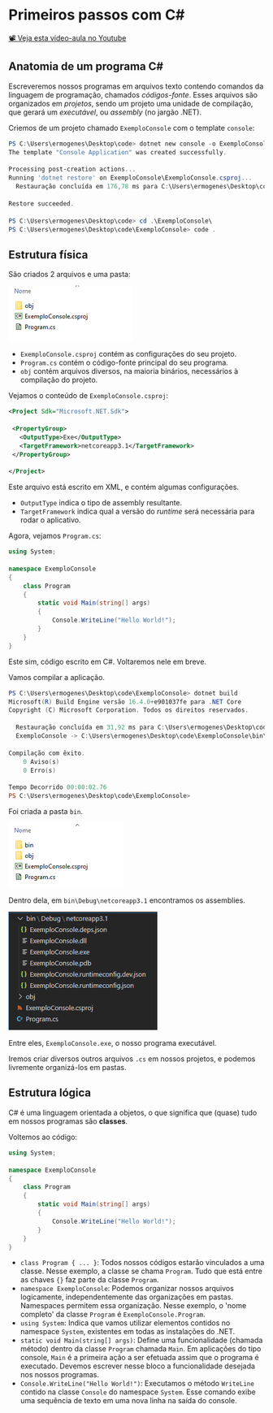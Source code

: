 # Primeiros passos com C#

[📽 Veja esta vídeo-aula no Youtube](https://youtu.be/ersRRa5ymfo)

## Anatomia de um programa C#

Escreveremos nossos programas em arquivos texto contendo comandos da linguagem de programação, chamados _códigos-fonte_. Esses arquivos são organizados em _projetos_, sendo um projeto uma unidade de compilação, que gerará um _executável_, ou _assembly_ (no jargão .NET).

Criemos de um projeto chamado `ExemploConsole` com o template `console`:

```powershell
PS C:\Users\ermogenes\Desktop\code> dotnet new console -o ExemploConsole
The template "Console Application" was created successfully.

Processing post-creation actions...
Running 'dotnet restore' on ExemploConsole\ExemploConsole.csproj...
  Restauração concluída em 176,78 ms para C:\Users\ermogenes\Desktop\code\ExemploConsole\ExemploConsole.csproj.

Restore succeeded.

PS C:\Users\ermogenes\Desktop\code> cd .\ExemploConsole\
PS C:\Users\ermogenes\Desktop\code\ExemploConsole> code .
```

## Estrutura física

São criados 2 arquivos e uma pasta:

![](000031.png)

* `ExemploConsole.csproj` contém as configurações do seu projeto.
* `Program.cs` contém o código-fonte principal do seu programa.
* `obj` contém arquivos diversos, na maioria binários, necessários à compilação do projeto.

Vejamos o conteúdo de `ExemploConsole.csproj`:

 ```xml
 <Project Sdk="Microsoft.NET.Sdk">

  <PropertyGroup>
    <OutputType>Exe</OutputType>
    <TargetFramework>netcoreapp3.1</TargetFramework>
  </PropertyGroup>

</Project>
 ```

Este arquivo está escrito em XML, e contém algumas configurações.

* `OutputType` indica o tipo de assembly resultante.
* `TargetFramework` indica qual a versão do _runtime_ será necessária para rodar o aplicativo.

Agora, vejamos `Program.cs`:

```cs
using System;

namespace ExemploConsole
{
    class Program
    {
        static void Main(string[] args)
        {
            Console.WriteLine("Hello World!");
        }
    }
}
```

Este sim, código escrito em C#. Voltaremos nele em breve.

Vamos compilar a aplicação.

```powershell
PS C:\Users\ermogenes\Desktop\code\ExemploConsole> dotnet build
Microsoft(R) Build Engine versão 16.4.0+e901037fe para .NET Core
Copyright (C) Microsoft Corporation. Todos os direitos reservados.

  Restauração concluída em 31,92 ms para C:\Users\ermogenes\Desktop\code\ExemploConsole\ExemploConsole.csproj.
  ExemploConsole -> C:\Users\ermogenes\Desktop\code\ExemploConsole\bin\Debug\netcoreapp3.1\ExemploConsole.dll

Compilação com êxito.
    0 Aviso(s)
    0 Erro(s)

Tempo Decorrido 00:00:02.76
PS C:\Users\ermogenes\Desktop\code\ExemploConsole> 
```

Foi criada a pasta `bin`.

![](000032.png)

Dentro dela, em `bin\Debug\netcoreapp3.1` encontramos os assemblies.

![](000033.png)

Entre eles, `ExemploConsole.exe`, o nosso programa executável.

Iremos criar diversos outros arquivos `.cs` em nossos projetos, e podemos livremente organizá-los em pastas.

## Estrutura lógica

C# é uma linguagem orientada a objetos, o que significa que (quase) tudo em nossos programas são **classes**.

Voltemos ao código:

```cs
using System;

namespace ExemploConsole
{
    class Program
    {
        static void Main(string[] args)
        {
            Console.WriteLine("Hello World!");
        }
    }
}
```

* `class Program { ... }`: Todos nossos códigos estarão vinculados a uma classe. Nesse exemplo, a classe se chama `Program`. Tudo que está entre as chaves `{}` faz parte da classe `Program`.
* `namespace ExemploConsole`: Podemos organizar nossos arquivos logicamente, independentemente das organizações em pastas. Namespaces permitem essa organização. Nesse exemplo, o 'nome completo' da classe `Program` é `ExemploConsole.Program`.
* `using System`: Indica que vamos utilizar elementos contidos no namespace `System`, existentes em todas as instalações do .NET.
* `static void Main(string[] args)`: Define uma funcionalidade (chamada método) dentro da classe `Program` chamada `Main`. Em aplicações do tipo console, `Main` é a primeira ação a ser efetuada assim que o programa é executado. Devemos escrever nesse bloco a funcionalidade desejada nos nossos programas.
* `Console.WriteLine("Hello World!")`: Executamos o método `WriteLine` contido na classe `Console` do namespace `System`. Esse comando exibe uma sequência de texto em uma nova linha na saída do console.
